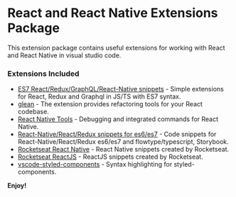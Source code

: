 # React and React Native Extensions Package

This extension package contains useful extensions for working with React and React Native in visual studio code.

### Extensions Included

- [ES7 React/Redux/GraphQL/React-Native snippets](https://marketplace.visualstudio.com/items?itemName=dsznajder.es7-react-js-snippets) - Simple extensions for React, Redux and Graphql in JS/TS with ES7 syntax.
- [glean](https://marketplace.visualstudio.com/items?itemName=wix.glean) - The extension provides refactoring tools for your React codebase.
- [React Native Tools](https://marketplace.visualstudio.com/items?itemName=msjsdiag.vscode-react-native) - Debugging and integrated commands for React Native.
- [React-Native/React/Redux snippets for es6/es7](https://marketplace.visualstudio.com/items?itemName=EQuimper.react-native-react-redux) - Code snippets for React-Native/React/Redux es6/es7 and flowtype/typescript, Storybook.
- [Rocketseat React Native](https://marketplace.visualstudio.com/items?itemName=rocketseat.RocketseatReactNative) - React Native snippets created by Rocketseat.
- [Rocketseat ReactJS](https://marketplace.visualstudio.com/items?itemName=rocketseat.RocketseatReactJS) - ReactJS snippets created by Rocketseat.
- [vscode-styled-components](https://marketplace.visualstudio.com/items?itemName=jpoissonnier.vscode-styled-components) - Syntax highlighting for styled-components.

**Enjoy!**
